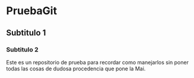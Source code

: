 # PruebaGit
## Subtitulo 1
### Subtitulo 2
Este es un repositorio de prueba para recordar como manejarlos sin poner todas las cosas de dudosa procedencia que pone la Mai.
